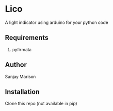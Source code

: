 # Lico
A light indicator using arduino for your python code

## Requirements 
1) pyfirmata

## Author 
Sanjay Marison

## Installation
Clone this repo (not available in pip)
